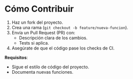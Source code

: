 # Cómo Contribuir

1. Haz un fork del proyecto.
2. Crea una rama (`git checkout -b feature/nueva-funcion`).
3. Envía un Pull Request (PR) con:
   - Descripción clara de los cambios.
   - Tests si aplica.
4. Asegúrate de que el código pase los checks de CI.

**Requisitos**:
- Sigue el estilo de código del proyecto.
- Documenta nuevas funciones.
